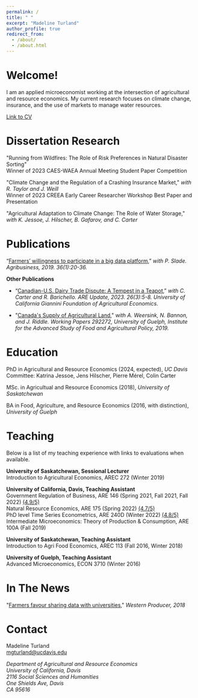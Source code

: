 ```yaml
---
permalink: /
title: " "
excerpt: "Madeline Turland"
author_profile: true
redirect_from: 
  - /about/
  - /about.html
---
```


Welcome!
======
I am an applied microeconomist working at the intersection of agricultural and resource economics. My current research focuses on climate change, insurance, and the use of markets to manage water resources. 


[Link to CV](http://mgturland.github.io/files/MadelineTurland_CV.pdf)



Dissertation Research
======
"Running from Wildfires: The Role of Risk Preferences in Natural Disaster Sorting" <br />
Winner of 2023 CAES-WAEA Annual Meeting Student Paper Competition

"Climate Change and the Regulation of a Crashing Insurance Market," *with R. Taylor and J. Weill* <br />
Winner of 2023 CREEA Early Career Researcher Workshop Best Paper and Presentation

"Agricultural Adaptation to Climate Change: The Role of Water Storage," *with K. Jessoe, J. Hilscher, B. Gafarov, and C. Carter*


Publications
======
“[Farmers’ willingness to participate in a big data platform](http://mgturland.github.io/files/Publication1.pdf),” *with P. Slade. Agribusiness, 2019. 36(1):20-36.*

**Other Publications**
  - “[Canadian-U.S. Dairy Trade Dispute: A Tempest in a Teapot](http://mgturland.github.io/files/AREUpdate.pdf),” *with C. Carter and R. Barichello. ARE Update, 2023. 26(3):5-8. University of California Giannini Foundation of Agricultural Economics.*

  - "[Canada's Supply of Agricultural Land](http://mgturland.github.io/files/AgriculturalLand.pdf)," *with A. Weersink, N. Bannon, and J. Riddle. Working Papers 292272, University of Guelph, Institute for the Advanced Study of Food and Agricultural Policy, 2019.*

Education
======
PhD in Agricultural and Resource Economics (2024, expected), *UC Davis* <br />
Committee: Katrina Jessoe, Jens Hilscher, Pierre Mérel, Colin Carter

MSc. in Agricultual and Resource Economics (2018), *University of Saskatchewan*

BA in Food, Agriculture, and Resource Economics (2016, with distinction), *University of Guelph*

Teaching
======
Below is a list of my teaching experience with links to evaluations when available. 

**University of Saskatchewan, Sessional Lecturer<br />**
Introduction to Agricultural Economics, AREC 272 (Winter 2019)<br />

**University of California, Davis, Teaching Assistant<br />**
Government Regulation of Business, ARE 146 (Spring 2021, Fall 2021, Fall 2022) [(4.9/5)](http://mgturland.github.io/files/ARE146Evals.pdf)<br />
Natural Resource Economics, ARE 175 (Spring 2022) [(4.7/5)](http://mgturland.github.io/files/ARE175Evals.pdf) <br />
PhD level Time Series Econometrics, ARE 240D (Winter 2022) [(4.8/5)](http://mgturland.github.io/files/ARE240CEvals.pdf)<br />
Intermediate Microeconomics: Theory of Production & Consumption, ARE 100A (Fall 2019)  <br />

**University of Saskatchewan, Teaching Assistant<br />**
Introduction to Agri Food Economics, AREC 113 (Fall 2016, Winter 2018)<br />

**University of Guelph, Teaching Assistant<br />**
Advanced Microeconomics, ECON 3710 (Winter 2016)<br />

In The News
======
"[Farmers favour sharing data with universities](https://www.producer.com/news/farmers-favour-sharing-data-with-universities/)," *Western Producer, 2018*


Contact
======

Madeline Turland<br />
mgturland@ucdavis.edu<br />


  
<address>
Department of Agricultural and Resource Economics<br />
University of California, Davis<br />
2116 Social Sciences and Humanities<br />
One Shields Ave, Davis<br />
CA 95616
 </address>
